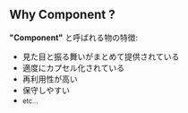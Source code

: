 ## Why Component ?

**"Component"** と呼ばれる物の特徴:

* 見た目と振る舞いがまとめて提供されている
* 適度にカプセル化されている
* 再利用性が高い
* 保守しやすい
* <span style="font-size: smaller"> etc...  </span>

